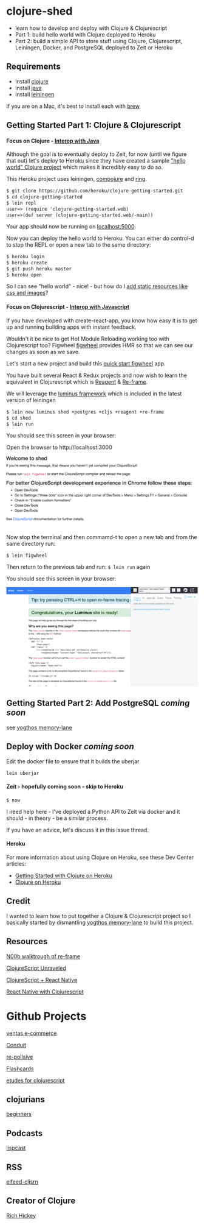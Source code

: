 # clojure-shed
- learn how to develop and deploy with Clojure & Clojurescript
- Part 1: build hello world with Clojure deployed to Heroku
- Part 2: build a simple API to store stuff using Clojure, Clojurescript, Leiningen, Docker, and PostgreSQL deployed to Zeit or Heroku

## Requirements

- install [clojure](https://clojure.org/)     
- install [java](https://java.com/en/download/)      
- install [leiningen](https://leiningen.org/)      

If you are on a Mac, it's best to install each with [brew](https://brew.sh/)

## Getting Started Part 1: Clojure & Clojurescript

#### Focus on Clojure - [Interop with Java](https://clojure.org/reference/java_interop)

Although the goal is to eventually deploy to Zeit, for now (until we figure that out) let's deploy to Heroku since they have created a sample ["hello world" Clojure project](https://devcenter.heroku.com/articles/getting-started-with-clojure) which makes it incredibly easy to do so.

This Heroku project uses leiningen,  [compojure](https://github.com/weavejester/compojure) and [ring](https://github.com/ring-clojure/ring).

```
$ git clone https://github.com/heroku/clojure-getting-started.git
$ cd clojure-getting-started
$ lein repl
user=> (require 'clojure-getting-started.web)
user=>(def server (clojure-getting-started.web/-main))
```

Your app should now be running on [localhost:5000](http://localhost:5000/).

Now you can deploy the hello world to Heroku. You can either do control-d to stop the REPL or open a new tab to the same directory:

```
$ heroku login
$ heroku create
$ git push heroku master
$ heroku open
```

So I can see "hello world" - nice! - but how do I [add static resources like css and images](https://nelsonmorris.net/2015/06/01/how-does-serving-html-css-and-javascript-fit-in-a-clojure-web-app.html)?

#### Focus on Clojurescript - [Interop with Javascript](https://kanaka.github.io/clojurescript/web/synonym.html)

If you have developed with create-react-app, you know how easy it is to get up and running building apps with instant feedback.

Wouldn't it be nice to get Hot Module Reloading working too with Clojurescript too? Figwheel [figwheel](https://github.com/bhauman/lein-figwheel) provides HMR so that we can see our changes as soon as we save.

Let's start a new project and build this [quick start figwheel](https://github.com/bhauman/lein-figwheel/wiki/Quick-Start) app.

You have built several React & Redux projects and now wish to learn the equivalent in Clojurescript which is [Reagent](https://reagent-project.github.io/) & [Re-frame](https://github.com/Day8/re-frame).  

We will leverage the [luminus framework](http://www.luminusweb.net/) which is included in the latest version of leiningen

```
$ lein new luminus shed +postgres +cljs +reagent +re-frame
$ cd shed
$ lein run
```

You should see this screen in your browser:

Open the browser to http://localhost:3000

![alt text](progress/clojure.png)

Now stop the terminal and then commamd-t to open a new tab and from the same directory run:

```
$ lein figwheel
```

Then return to the previous tab and run: ```$ lein run``` again

You should see this screen in your browser:

![alt text](progress/clojurescript.png)

## Getting Started Part 2: Add PostgreSQL *coming soon*

see [yogthos memory-lane](https://github.com/yogthos/memory-hole)

## Deploy with Docker *coming soon*

Edit the docker file to ensure that it builds the uberjar

```
lein uberjar
```

#### Zeit - hopefully coming soon - skip to Heroku

```
$ now
```

I need help here - I've deployed a Python API to Zeit via docker and it should - in theory - be a similar process.

If you have an advice, let's discuss it in this issue thread.

#### Heroku

For more information about using Clojure on Heroku, see these Dev Center articles:

- [Getting Started with Clojure on Heroku](https://devcenter.heroku.com/articles/getting-started-with-clojure)
- [Clojure on Heroku](https://devcenter.heroku.com/categories/clojure)

## Credit

I wanted to learn how to put together a Clojure & Clojurescript project so I basically started by dismantling [yogthos memory-lane](https://github.com/yogthos/memory-hole) to build this project.

## Resources

[N00b walktrough of re-frame](http://www.multunus.com/blog/2016/02/noobs-walkthrough-re-frame-app/)

[ClojureScript Unraveled](http://funcool.github.io/clojurescript-unraveled/)

[ClojureScript + React Native](http://cljsrn.org/)

[React Native with Clojurescript](https://github.com/gphilipp/react-native-with-clojurescrip)

# Github Projects  
[ventas e-commerce](https://github.com/JoelSanchez/ventas)

[Conduit](https://github.com/jacekschae/conduit)

[re-pollsive](https://github.com/gadfly361/re-pollsive)

[Flashcards](https://github.com/alexanderjamesking/flashcards)

[etudes for clojurescript](https://github.com/jdeisenberg/etudes-for-clojurescript)

## clojurians
[beginners](https://clojurians-log.clojureverse.org/beginners/2017-11-01)

## Podcasts
[lispcast](https://lispcast.com/)

## RSS
[elfeed-cljsrn](https://github.com/areina/elfeed-cljsrn)

## Creator of Clojure
[Rich Hickey](https://www.infoq.com/profile/Rich-Hickey)
